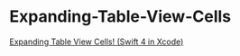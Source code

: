 # Expanding-Table-View-Cells

[Expanding Table View Cells! (Swift 4 in Xcode)](https://www.youtube.com/watch?v=ClrSpJ3txAs)
